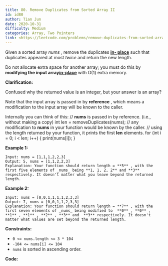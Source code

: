```yaml
---
title: 80. Remove Duplicates from Sorted Array II
id: id80
author: Tian Jun
date: 2020-10-31
difficulty: Medium
categories: Array, Two Pointers
link: <https://leetcode.com/problems/remove-duplicates-from-sorted-array-ii/description/>
---
```


Given a sorted array _nums_ , remove the duplicates [**in-
place**](https://en.wikipedia.org/wiki/In-place_algorithm) such that
duplicates appeared at most  _twice_ and return the new length.

Do not allocate extra space for another array; you must do this by **modifying
the input array[in-place](https://en.wikipedia.org/wiki/In-place_algorithm)**
with O(1) extra memory.

**Clarification:**

Confused why the returned value is an integer, but your answer is an array?

Note that the input array is passed in by **reference** , which means a
modification to the input array will be known to the caller.

Internally you can think of this:
            // **nums** is passed in by reference. (i.e., without making a copy)    int len = removeDuplicates(nums);        // any modification to **nums** in your function would be known by the caller.    // using the length returned by your function, it prints the first **len** elements.    for (int i = 0; i < len; i++) {        print(nums[i]);    }    



**Example 1:**
            
	Input: nums = [1,1,1,2,2,3]    
	Output: 5, nums = [1,1,2,2,3]    
	Explanation: Your function should return length = **5** , with the first five elements of _nums_ being **1, 1, 2, 2** and **3** respectively. It doesn't matter what you leave beyond the returned length.    

**Example 2:**
            
	Input: nums = [0,0,1,1,1,1,2,3,3]    
	Output: 7, nums = [0,0,1,1,2,3,3]    
	Explanation: Your function should return length = **7** , with the first seven elements of _nums_ being modified to  **0** , **0** , **1** , **1** , **2** , **3** and  **3** respectively. It doesn't matter what values are set beyond the returned length.    



**Constraints:**

  * `0 <= nums.length <= 3 * 104`
  * `-104 <= nums[i] <= 104`
  * `nums` is sorted in ascending order.


**Code:**
